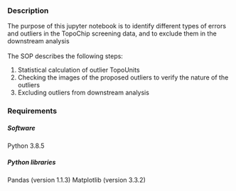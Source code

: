<h3> Description </h3>
The purpose of this jupyter notebook is to identify different types of errors and outliers in the TopoChip screening data, and to exclude them in the downstream analysis <br>
<br>
The SOP describes the following steps:
<ol>
  <li>Statistical calculation of outlier TopoUnits</li>
  <li>Checking the images of the proposed outliers to verify the nature of the outliers</li>
  <li>Excluding outliers from downstream analysis</li>
</ol>

<h3> Requirements </h3>
<h5> Software </h5>
Python 3.8.5 <br>
<h5> Python libraries </h5>
Pandas (version 1.1.3)
Matplotlib (version 3.3.2)

